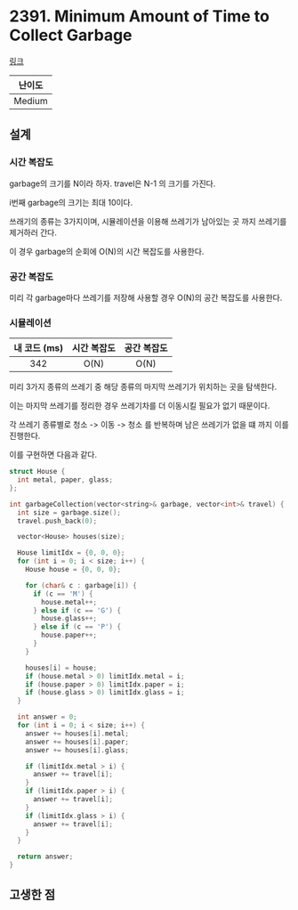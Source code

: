# 2391. Minimum Amount of Time to Collect Garbage

[링크](https://leetcode.com/problems/minimum-amount-of-time-to-collect-garbage/)

| 난이도 |
| :----: |
| Medium |

## 설계

### 시간 복잡도

garbage의 크기를 N이라 하자. travel은 N-1 의 크기를 가진다.

i번째 garbage의 크기는 최대 10이다.

쓰래기의 종류는 3가지이며, 시뮬레이션을 이용해 쓰레기가 남아있는 곳 까지 쓰레기를 제거하러 간다.

이 경우 garbage의 순회에 O(N)의 시간 복잡도를 사용한다.

### 공간 복잡도

미리 각 garbage마다 쓰레기를 저장해 사용할 경우 O(N)의 공간 복잡도를 사용한다.

### 시뮬레이션

| 내 코드 (ms) | 시간 복잡도 | 공간 복잡도 |
| :----------: | :---------: | :---------: |
|     342      |    O(N)     |    O(N)     |

미리 3가지 종류의 쓰레기 중 해당 종류의 마지막 쓰레기가 위치하는 곳을 탐색한다.

이는 마지막 쓰레기를 정리한 경우 쓰레기차를 더 이동시킬 필요가 없기 때문이다.

각 쓰레기 종류별로 청소 -> 이동 -> 청소 를 반복하며 남은 쓰레기가 없을 떄 까지 이를 진행한다.

이를 구현하면 다음과 같다.

```cpp
struct House {
  int metal, paper, glass;
};

int garbageCollection(vector<string>& garbage, vector<int>& travel) {
  int size = garbage.size();
  travel.push_back(0);

  vector<House> houses(size);

  House limitIdx = {0, 0, 0};
  for (int i = 0; i < size; i++) {
    House house = {0, 0, 0};

    for (char& c : garbage[i]) {
      if (c == 'M') {
        house.metal++;
      } else if (c == 'G') {
        house.glass++;
      } else if (c == 'P') {
        house.paper++;
      }
    }

    houses[i] = house;
    if (house.metal > 0) limitIdx.metal = i;
    if (house.paper > 0) limitIdx.paper = i;
    if (house.glass > 0) limitIdx.glass = i;
  }

  int answer = 0;
  for (int i = 0; i < size; i++) {
    answer += houses[i].metal;
    answer += houses[i].paper;
    answer += houses[i].glass;

    if (limitIdx.metal > i) {
      answer += travel[i];
    }
    if (limitIdx.paper > i) {
      answer += travel[i];
    }
    if (limitIdx.glass > i) {
      answer += travel[i];
    }
  }

  return answer;
}
```

## 고생한 점
